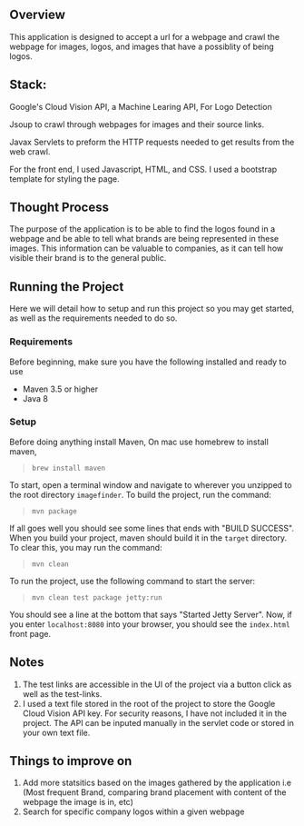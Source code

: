 ## Overview
 This application is designed to accept a url for a webpage and 
 crawl the webpage for images, logos, and images that have a 
 possiblity of being logos.

## Stack:

Google's Cloud Vision API, a Machine Learing API, For Logo Detection

Jsoup to crawl through webpages for images and their source links.

Javax Servlets to preform the HTTP requests needed to get results from the 
web crawl.

For the front end, I used Javascript, HTML, and CSS. I used a bootstrap template for styling the page.


## Thought Process 
The purpose of the application is to be 
able to find the logos found in a webpage and be able to tell what brands are being represented in these images. 
This information can be valuable to companies, 
as it can tell how visible their brand is to the general public.



## Running the Project
Here we will detail how to setup and run this project so you may get started, as well as the requirements needed to do so.

### Requirements
Before beginning, make sure you have the following installed and ready to use
- Maven 3.5 or higher
- Java 8



### Setup

Before doing anything install Maven, On mac use homebrew to install maven,

>`brew install maven`

To start, open a terminal window and navigate to wherever you unzipped to the root directory `imagefinder`. To build the project, run the command:

>`mvn package`

If all goes well you should see some lines that ends with "BUILD SUCCESS". 
When you build your project, maven should build it in the `target` directory. 
To clear this, you may run the command:

>`mvn clean`

To run the project, use the following command to start the server:

>`mvn clean test package jetty:run`

You should see a line at the bottom that says "Started Jetty Server". 
Now, if you enter `localhost:8080` into your browser, you should see the `index.html`
front page.



## Notes
1. The test links are accessible in the UI of the project via a button click
   as well as the test-links.
2. I used a text file stored in the root of the project to store the Google Cloud Vision API key. For security reasons, I have not included it in the project.
The API can be inputed manually in the servlet code or stored in your own text file.
   
## Things to improve on
1. Add more statsitics based on the images gathered by the application i.e (Most frequent Brand, comparing brand placement with content of the webpage the image is in, etc)
2. Search for specific company logos within a given webpage

